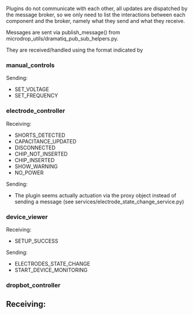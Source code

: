 Plugins do not communicate with each other, all updates are dispatched by the message broker, so we only need to list the interactions between each component and the broker, namely what they send and what they receive.

Messages are sent via publish_message() from microdrop_utils/dramatiq_pub_sub_helpers.py.

They are received/handled using the format indicated by 

### manual_controls

Sending:
- SET_VOLTAGE
- SET_FREQUENCY

### electrode_controller

Receiving:
- SHORTS_DETECTED
- CAPACITANCE_UPDATED
- DISCONNECTED
- CHIP_NOT_INSERTED
- CHIP_INSERTED
- SHOW_WARNING
- NO_POWER

Sending:
- The plugin seems actually actuation via the proxy object instead of sending a message (see services/electrode_state_change_service.py)

### device_viewer

Receiving:
- SETUP_SUCCESS

Sending:
- ELECTRODES_STATE_CHANGE
- START_DEVICE_MONITORING

### dropbot_controller

Receiving:
- 
